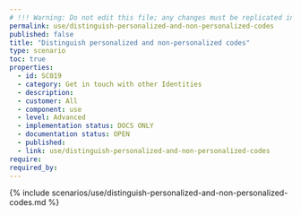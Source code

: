```yaml
---
# !!! Warning: Do not edit this file; any changes must be replicated in Excel !!!
permalink: use/distinguish-personalized-and-non-personalized-codes
published: false
title: "Distinguish personalized and non-personalized codes"
type: scenario
toc: true
properties:
  - id: SC019
  - category: Get in touch with other Identities
  - description:
  - customer: All
  - component: use
  - level: Advanced
  - implementation status: DOCS ONLY
  - documentation status: OPEN
  - published:
  - link: use/distinguish-personalized-and-non-personalized-codes
require:
required_by:
---
```


{% include scenarios/use/distinguish-personalized-and-non-personalized-codes.md %}
